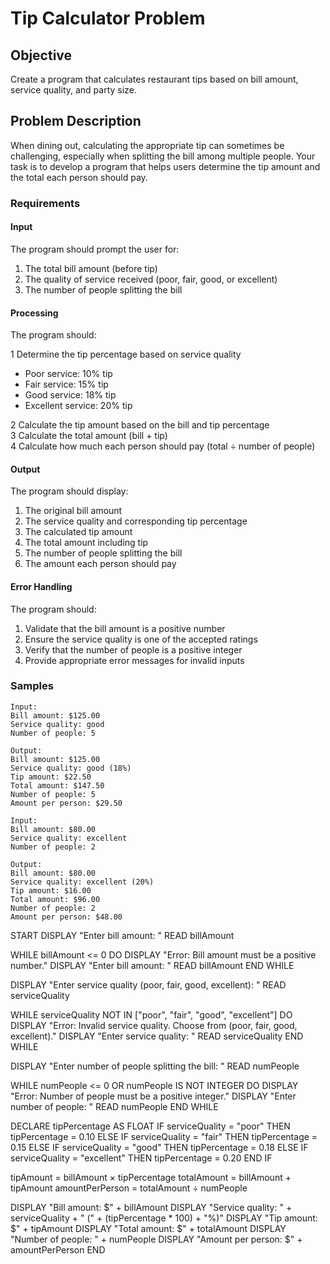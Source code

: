 # Tip Calculator Problem

## Objective
Create a program that calculates restaurant tips based on bill amount, service quality, and party size.

## Problem Description

When dining out, calculating the appropriate tip can sometimes be challenging, especially when splitting the bill among multiple people. Your task is to develop a program that helps users determine the tip amount and the total each person should pay.

### Requirements

#### Input
The program should prompt the user for:

1. The total bill amount (before tip)
2. The quality of service received (poor, fair, good, or excellent)
3. The number of people splitting the bill

#### Processing
The program should:

1 Determine the tip percentage based on service quality
  - Poor service: 10% tip
  - Fair service: 15% tip
  - Good service: 18% tip
  - Excellent service: 20% tip
    
2 Calculate the tip amount based on the bill and tip percentage\
3 Calculate the total amount (bill + tip)\
4 Calculate how much each person should pay (total ÷ number of people)

#### Output
The program should display:

1. The original bill amount
2. The service quality and corresponding tip percentage
3. The calculated tip amount
4. The total amount including tip
5. The number of people splitting the bill
6. The amount each person should pay

#### Error Handling
The program should:

1. Validate that the bill amount is a positive number
2. Ensure the service quality is one of the accepted ratings
3. Verify that the number of people is a positive integer
4. Provide appropriate error messages for invalid inputs

### Samples

```
Input:
Bill amount: $125.00
Service quality: good
Number of people: 5

Output:
Bill amount: $125.00
Service quality: good (18%)
Tip amount: $22.50
Total amount: $147.50
Number of people: 5
Amount per person: $29.50
```

```
Input:
Bill amount: $80.00
Service quality: excellent
Number of people: 2

Output:
Bill amount: $80.00
Service quality: excellent (20%)
Tip amount: $16.00
Total amount: $96.00
Number of people: 2
Amount per person: $48.00
```
START
  DISPLAY "Enter bill amount: "
  READ billAmount

  WHILE billAmount <= 0 DO
    DISPLAY "Error: Bill amount must be a positive number."
    DISPLAY "Enter bill amount: "
    READ billAmount
  END WHILE

  DISPLAY "Enter service quality (poor, fair, good, excellent): "
  READ serviceQuality

  WHILE serviceQuality NOT IN ["poor", "fair", "good", "excellent"] DO
    DISPLAY "Error: Invalid service quality. Choose from (poor, fair, good, excellent)."
    DISPLAY "Enter service quality: "
    READ serviceQuality
  END WHILE

  DISPLAY "Enter number of people splitting the bill: "
  READ numPeople

  WHILE numPeople <= 0 OR numPeople IS NOT INTEGER DO
    DISPLAY "Error: Number of people must be a positive integer."
    DISPLAY "Enter number of people: "
    READ numPeople
  END WHILE

  DECLARE tipPercentage AS FLOAT
  IF serviceQuality = "poor" THEN
    tipPercentage = 0.10
  ELSE IF serviceQuality = "fair" THEN
    tipPercentage = 0.15
  ELSE IF serviceQuality = "good" THEN
    tipPercentage = 0.18
  ELSE IF serviceQuality = "excellent" THEN
    tipPercentage = 0.20
  END IF

  tipAmount = billAmount × tipPercentage
  totalAmount = billAmount + tipAmount
  amountPerPerson = totalAmount ÷ numPeople

  DISPLAY "Bill amount: $" + billAmount
  DISPLAY "Service quality: " + serviceQuality + " (" + (tipPercentage * 100) + "%)"
  DISPLAY "Tip amount: $" + tipAmount
  DISPLAY "Total amount: $" + totalAmount
  DISPLAY "Number of people: " + numPeople
  DISPLAY "Amount per person: $" + amountPerPerson
END
